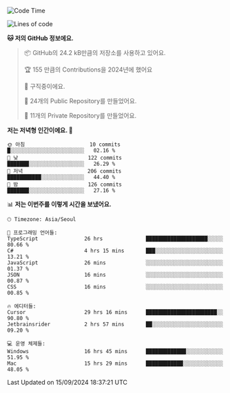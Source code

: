   <!--START_SECTION:waka-->
![Code Time](http://img.shields.io/badge/Code%20Time-826%20hrs%2057%20mins-blue)

![Lines of code](https://img.shields.io/badge/%EC%A0%80%EB%8A%94%20%EC%97%AC%ED%83%9C%EA%B9%8C%EC%A7%80%20-410.6%20thousand%20%EC%A4%84%EC%9D%98%20%EC%BD%94%EB%93%9C%EB%A5%BC%20%EC%9E%91%EC%84%B1%ED%96%88%EC%96%B4%EC%9A%94.-blue)

**🐱 저의 GitHub 정보에요.** 

> 📦 GitHub의 24.2 kB만큼의 저장소를 사용하고 있어요. 
 > 
> 🏆 155 만큼의 Contributions을 2024년에 했어요
 > 
> 💼 구직중이에요.
 > 
> 📜 24개의 Public Repository를 만들었어요. 
 > 
> 🔑 11개의 Private Repository를 만들었어요. 
 > 
**저는 저녁형 인간이에요. 🦉** 

```text
🌞 아침                     10 commits          █░░░░░░░░░░░░░░░░░░░░░░░░   02.16 % 
🌆 낮　                     122 commits         ███████░░░░░░░░░░░░░░░░░░   26.29 % 
🌃 저녁                     206 commits         ███████████░░░░░░░░░░░░░░   44.40 % 
🌙 밤　                     126 commits         ███████░░░░░░░░░░░░░░░░░░   27.16 % 
```


📊 **저는 이번주를 이렇게 시간을 보냈어요.** 

```text
🕑︎ Timezone: Asia/Seoul

💬 프로그래밍 언어들: 
TypeScript               26 hrs              ████████████████████░░░░░   80.66 % 
C#                       4 hrs 15 mins       ███░░░░░░░░░░░░░░░░░░░░░░   13.21 % 
JavaScript               26 mins             ░░░░░░░░░░░░░░░░░░░░░░░░░   01.37 % 
JSON                     16 mins             ░░░░░░░░░░░░░░░░░░░░░░░░░   00.87 % 
CSS                      16 mins             ░░░░░░░░░░░░░░░░░░░░░░░░░   00.85 % 

🔥 에디터들: 
Cursor                   29 hrs 16 mins      ███████████████████████░░   90.80 % 
Jetbrainsrider           2 hrs 57 mins       ██░░░░░░░░░░░░░░░░░░░░░░░   09.20 % 

💻 운영 체제들: 
Windows                  16 hrs 45 mins      █████████████░░░░░░░░░░░░   51.95 % 
Mac                      15 hrs 29 mins      ████████████░░░░░░░░░░░░░   48.05 % 
```


 Last Updated on 15/09/2024 18:37:21 UTC
<!--END_SECTION:waka-->
